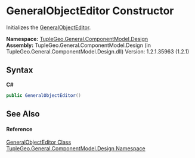 # GeneralObjectEditor Constructor 
 

Initializes the <a href="T_TupleGeo_General_ComponentModel_Design_GeneralObjectEditor">GeneralObjectEditor</a>.

**Namespace:**&nbsp;<a href="N_TupleGeo_General_ComponentModel_Design">TupleGeo.General.ComponentModel.Design</a><br />**Assembly:**&nbsp;TupleGeo.General.ComponentModel.Design (in TupleGeo.General.ComponentModel.Design.dll) Version: 1.2.1.35963 (1.2.1)

## Syntax

**C#**<br />
``` C#
public GeneralObjectEditor()
```


## See Also


#### Reference
<a href="T_TupleGeo_General_ComponentModel_Design_GeneralObjectEditor">GeneralObjectEditor Class</a><br /><a href="N_TupleGeo_General_ComponentModel_Design">TupleGeo.General.ComponentModel.Design Namespace</a><br />